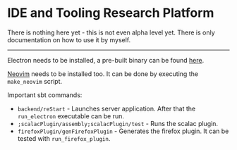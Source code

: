 # IDE and Tooling Research Platform

There is nothing here yet - this is not even alpha level yet. There is only documentation on how to use it by myself.

---

Electron needs to be installed, a pre-built binary can be found [here](https://github.com/atom/electron/releases).

[Neovim](https://github.com/neovim/neovim) needs to be installed too. It can be done by executing the `make_neovim` script.

Important sbt commands:

- `backend/reStart` - Launches server application. After that the `run_electron` executable can be run.
- `;scalacPlugin/assembly;scalacPlugin/test` - Runs the scalac plugin.
- `firefoxPlugin/genFirefoxPlugin` - Generates the firefox plugin. It can be tested with `run_firefox_plugin`.

